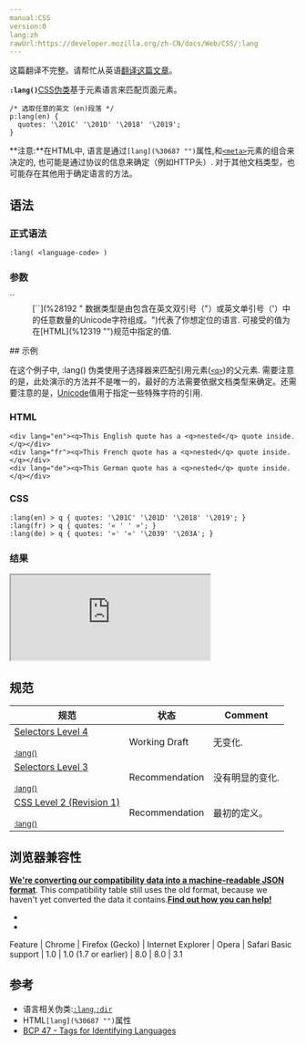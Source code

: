 ```yaml
---
manual:CSS
version:0
lang:zh
rawUrl:https://developer.mozilla.org/zh-CN/docs/Web/CSS/:lang
---
```




这篇翻译不完整。请帮忙从英语[翻译这篇文章](%30686 "")。










**`:lang()`**[CSS](%427 "")[伪类](%29702 "")基于元素语言来匹配页面元素。


```
/* 选取任意的英文（en)段落 */
p:lang(en) {
  quotes: '\201C' '\201D' '\2018' '\2019';
}
```


**注意:**在HTML中, 语言是通过`[lang](%30687 "")`属性,和[`<meta>`](%26137 "HTML <meta> 元素表示那些不能由其它HTML元相关元素 (<base>, <link>, <script>, <style> 或 <title>) 之一表示的任何元数据信息.")元素的组合来决定的, 也可能是通过协议的信息来确定（例如HTTP头）. 对于其他文档类型，也可能存在其他用于确定语言的方法。



## 语法<a name="语法"></a>

### 正式语法<a name="正式语法"></a>

```
:lang( <language-code> )
```

### 参数<a name="参数"></a>
<dl><dt id=''>`<language-code>`</dt><dd>[`<string>`](%28192 "<string> 数据类型是由包含在英文双引号（"）或英文单引号（'）中的任意数量的Unicode字符组成。")代表了你想定位的语言. 可接受的值为在[HTML](%12319 "")规范中指定的值.</dd></dl>
## 示例<a name="示例"></a>


在这个例子中, :lang() 伪类使用子选择器来匹配引用元素([`<q>`](%30688 "HTML引用标签 (<q>)表示一个封闭的并且是短的行内引用的文本. 这个标签是用来引用短的文本，所以请不要引入换行符; 对于长的文本的引用请使用 <blockquote> 替代."))的父元素. 需要注意的是，此处演示的方法并不是唯一的，最好的方法需要依据文档类型来确定。还需要注意的是，[Unicode](%30689 "Unicode: Unicode is a standard character set that numbers and defines characters from the world's different languages, writing systems, and symbols.")值用于指定一些特殊字符的引用.


### HTML<a name="HTML"></a>

```
<div lang="en"><q>This English quote has a <q>nested</q> quote inside.</q></div>
<div lang="fr"><q>This French quote has a <q>nested</q> quote inside.</q></div>
<div lang="de"><q>This German quote has a <q>nested</q> quote inside.</q></div>
```

### CSS<a name="CSS"></a>

```
:lang(en) > q { quotes: '\201C' '\201D' '\2018' '\2019'; }
:lang(fr) > q { quotes: '« ' ' »'; }
:lang(de) > q { quotes: '»' '«' '\2039' '\203A'; }

```





### 结果<a name="结果"></a>


<iframe src='https://mdn.mozillademos.org/en-US/docs/Web/CSS/:lang$samples/Example?revision=1342895' width='350' height='null'></iframe>



## 规范<a name="规范"></a>

规范 | 状态 | Comment 
 ---  |  ---  |  ---  | 
[Selectors Level 4<br></br><small>:lang()</small>](%30690 "") | Working Draft | 无变化. 
[Selectors Level 3<br></br><small>:lang()</small>](%30691 "") | Recommendation | 没有明显的变化. 
[CSS Level 2 (Revision 1)<br></br><small>:lang()</small>](%30692 "") | Recommendation | 最初的定义。 


## 浏览器兼容性<a name="浏览器兼容性"></a>


**[We&#39;re converting our compatibility data into a machine-readable JSON format](%3344 "")**. This compatibility table still uses the old format, because we haven&#39;t yet converted the data it contains.**[Find out how you can help!](%3392 "")**


* 
* 

Feature | Chrome | Firefox (Gecko) | Internet Explorer | Opera | Safari 
Basic support | 1.0 | 1.0 (1.7 or earlier) | 8.0 | 8.0 | 3.1 




## 参考<a name="See_also"></a>

* 语言相关伪类:[`:lang`](%28022 "此页面仍未被本地化, 期待您的翻译!"),[`:dir`](%27912 ":dir()伪类匹配特定文字书写方向的元素。在HTML中, 文字方向由dir属性决定。其他的文档类型可能有其他定义文字方向的方法。")
* HTML`[lang](%30687 "")`属性
* [BCP 47 - Tags for Identifying Languages](%19077 "")



